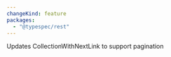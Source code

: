 ```yaml
---
changeKind: feature
packages:
  - "@typespec/rest"
---
```


Updates CollectionWithNextLink to support pagination